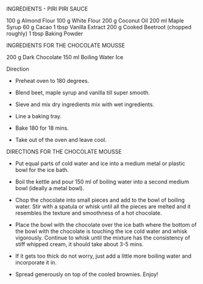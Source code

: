 INGREDIENTS - PIRI PIRI SAUCE

 100 g Almond Flour
 100 g White Flour
 200 g Coconut Oil
 200 ml Maple Syrup
 60 g Cacao
 1 tbsp Vanilla Extract
 200 g Cooked Beetroot (chopped roughly)
 1 tbsp Baking Powder
 
INGREDIENTS FOR THE CHOCOLATE MOUSSE

 200 g Dark Chocolate
 150 ml Boiling Water
 Ice


Direction 

* Preheat oven to 180 degrees.

* Blend beet, maple syrup and vanilla till super smooth.

* Sieve and mix dry ingredients mix with wet ingredients.

* Line a baking tray.

* Bake 180 for 18 mins.

* Take out of the oven and leave cool.

DIRECTIONS FOR THE CHOCOLATE MOUSSE

* Put equal parts of cold water and ice into a medium metal or plastic bowl for the ice bath.

* Boil the kettle and pour 150 ml of boiling water into a second medium bowl (ideally a metal bowl).

* Chop the chocolate into small pieces and add to the bowl of boiling water. Stir with a spatula or whisk until all the pieces are melted and it resembles the texture and smoothness of a hot chocolate.

* Place the bowl with the chocolate over the ice bath where the bottom of the bowl with the chocolate is touching the ice cold water and whisk vigorously. Continue to whisk until the mixture has the consistency of stiff whipped cream, it should take about 3-5 mins.

* If it gets too thick do not worry, just add a little more boiling water and incorporate it in.

* Spread generously on top of the cooled brownies. Enjoy!



